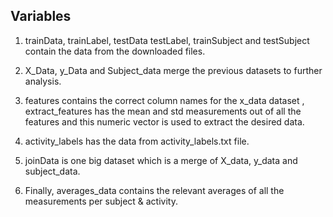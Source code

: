 
## Variables
1. trainData, trainLabel, testData testLabel, trainSubject and testSubject contain the data from the downloaded files.

2. X_Data, y_Data and Subject_data merge the previous datasets to further analysis.

3. features contains the correct column names for the x_data dataset , extract_features has the mean and std measurements out of all the features and this numeric vector is used to extract the desired data.

4. activity_labels has the data from activity_labels.txt file.

5. joinData is one big dataset which is a merge of X_data, y_data and subject_data.

6. Finally, averages_data contains the relevant averages of all the measurements per subject & activity.

